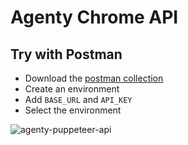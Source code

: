 # Agenty Chrome API

## Try with Postman
- Download the [postman collection](/postman-collection.json)
- Create an environment
- Add `BASE_URL` and `API_KEY`
- Select the environment

![agenty-puppeteer-api](https://user-images.githubusercontent.com/6106479/80898746-a54f5400-8d24-11ea-9565-3fdb777df706.gif)
